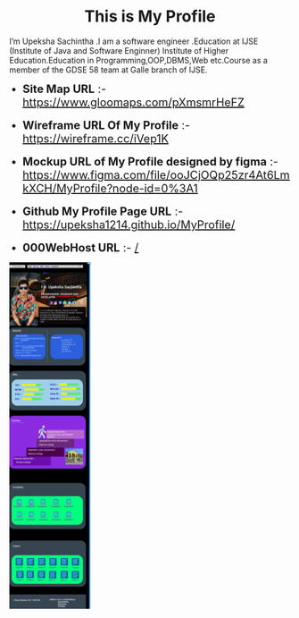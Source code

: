 <h1 style="text-align: center">This is My Profile</h1>
 <p>
 I’m  Upeksha Sachintha .I am a software engineer .Education at IJSE (Institute of Java and Software Enginner) Institute of Higher Education.Education in 
 Programming,OOP,DBMS,Web etc.Course as a member of the GDSE 58 team at Galle branch of IJSE.
 </p>
 <ul>
<li style="font-size: 20px"><b>Site Map URL</b> :- <a href="https://www.gloomaps.com/ErzJGbGMdM" target="_blank">https://www.gloomaps.com/pXmsmrHeFZ</a></li>
 <br>
 <li style="font-size: 20px"><b>Wireframe URL Of My Profile</b> :- <a href="https://wireframe.cc/gzpcW7" target="_blank">https://wireframe.cc/iVep1K</a></li>
 <br>
 <li style="font-size: 20px"><b>Mockup URL of My Profile designed by figma</b> :- <a href="https://www.figma.com/file/i9QFNhyyuGIzQNzAuFmqz3/My-Profile?node-id=0%3A1" target="_blank">https://www.figma.com/file/ooJCjOQp25zr4At6LmkXCH/MyProfile?node-id=0%3A1</a></li>
 <br>
 <li style="font-size: 20px"><b>Github My Profile Page URL</b> :- <a href="https://upeksha1214.github.io/MyProfile/" target="_blank">https://upeksha1214.github.io/MyProfile/</a></li>
 <br>
 <li style="font-size: 20px"><b>000WebHost URL</b> :- <a href="" target="_blank">/</a></li>
 </ul>
 

![Image of ](myprojects/assets/image/ddd.png)